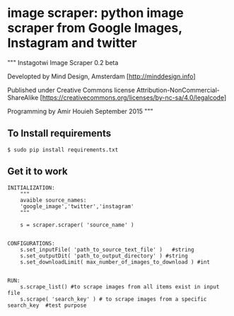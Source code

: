 # image scraper: python image scraper from Google Images, Instagram and twitter

"""
Instagotwi Image Scraper 0.2 beta

Developted by Mind Design, Amsterdam [http://minddesign.info]

Published under Creative Commons license Attribution-NonCommercial-ShareAlike [https://creativecommons.org/licenses/by-nc-sa/4.0/legalcode]

Programming by Amir Houieh
September 2015
"""

## To Install requirements
	$ sudo pip install requirements.txt


## Get it to work
	INITIALIZATION:
		"""
		avaible source_names: 
		'google_image','twitter','instagram'
		"""

		s = scraper.scraper( 'source_name' )


	CONFIGURATIONS:
		s.set_inputFile( 'path_to_source_text_file' )	#string
		s.set_outputDit( 'path_to_output_directory' ) #string
		s.set_downloadLimit( max_number_of_images_to_download ) #int


	RUN:
		s.scrape_list() #to scrape images from all items exist in input file
		s.scrape( 'search_key' ) # to scrape images from a specific search_key  #test purpose 
